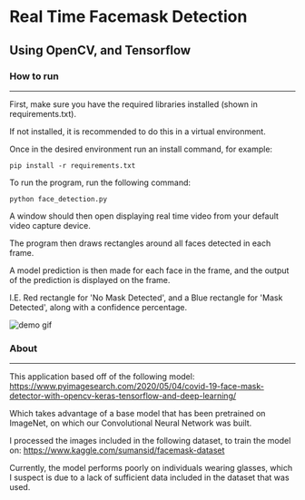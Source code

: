 # Real Time Facemask Detection
## Using OpenCV, and Tensorflow
### How to run
---
First, make sure you have the required libraries installed (shown in requirements.txt).

If not installed, it is recommended to do this in a virtual environment.

Once in the desired environment run an install command, for example:
```
pip install -r requirements.txt
```

To run the program, run the following command:
```
python face_detection.py
```
A window should then open displaying real time video from your default video capture device.

The program then draws rectangles around all faces detected in each frame.

A model prediction is then made for each face in the frame, and the output of the prediction is displayed on the frame.

I.E. Red rectangle for 'No Mask Detected', and a Blue rectangle for 'Mask Detected', along with a confidence percentage.

![demo gif](https://github.com/bralpdx/rt-facemask-detection/blob/master/demo/mask_v3.gif)

### About
---
This application based off of the following model:
https://www.pyimagesearch.com/2020/05/04/covid-19-face-mask-detector-with-opencv-keras-tensorflow-and-deep-learning/

Which takes advantage of a base model that has been pretrained on ImageNet, on which our Convolutional Neural Network was built.

I processed the images included in the following dataset, to train the model on:
https://www.kaggle.com/sumansid/facemask-dataset

Currently, the model performs poorly on individuals wearing glasses, which I suspect is due to a lack of sufficient data included in the dataset that was used.
